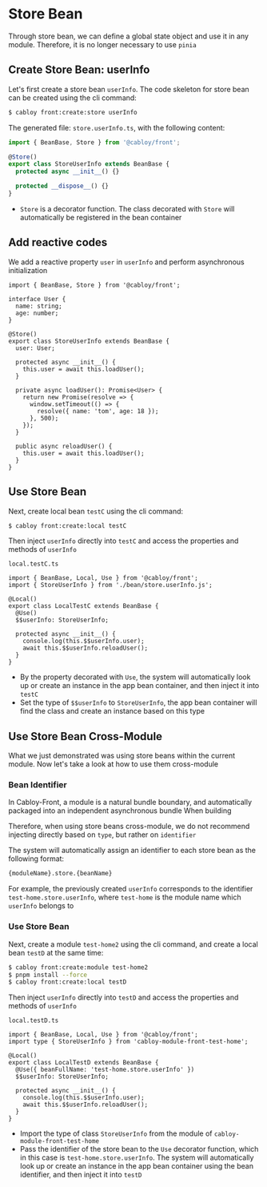 # Store Bean

Through store bean, we can define a global state object and use it in any module. Therefore, it is no longer necessary to use `pinia`

## Create Store Bean: userInfo

Let's first create a store bean `userInfo`. The code skeleton for store bean can be created using the cli command:

```bash
$ cabloy front:create:store userInfo
```

The generated file: `store.userInfo.ts`, with the following content:

```typescript
import { BeanBase, Store } from '@cabloy/front';

@Store()
export class StoreUserInfo extends BeanBase {
  protected async __init__() {}

  protected __dispose__() {}
}
```

- `Store` is a decorator function. The class decorated with `Store` will automatically be registered in the bean container

## Add reactive codes

We add a reactive property `user` in `userInfo` and perform asynchronous initialization

```typescript{3-6,10-26}
import { BeanBase, Store } from '@cabloy/front';

interface User {
  name: string;
  age: number;
}

@Store()
export class StoreUserInfo extends BeanBase {
  user: User;

  protected async __init__() {
    this.user = await this.loadUser();
  }

  private async loadUser(): Promise<User> {
    return new Promise(resolve => {
      window.setTimeout(() => {
        resolve({ name: 'tom', age: 18 });
      }, 500);
    });
  }

  public async reloadUser() {
    this.user = await this.loadUser();
  }
}
```

## Use Store Bean

Next, create local bean `testC` using the cli command:

```bash
$ cabloy front:create:local testC
```

Then inject `userInfo` directly into `testC` and access the properties and methods of `userInfo`

`local.testC.ts`

```typescript{6-12}
import { BeanBase, Local, Use } from '@cabloy/front';
import { StoreUserInfo } from './bean/store.userInfo.js';

@Local()
export class LocalTestC extends BeanBase {
  @Use()
  $$userInfo: StoreUserInfo;

  protected async __init__() {
    console.log(this.$$userInfo.user);
    await this.$$userInfo.reloadUser();
  }
}
```

- By the property decorated with `Use`, the system will automatically look up or create an instance in the app bean container, and then inject it into `testC`
- Set the type of `$$userInfo` to `StoreUserInfo`, the app bean container will find the class and create an instance based on this type

## Use Store Bean Cross-Module

What we just demonstrated was using store beans within the current module. Now let's take a look at how to use them cross-module

### Bean Identifier

In Cabloy-Front, a module is a natural bundle boundary, and automatically packaged into an independent asynchronous bundle When building

Therefore, when using store beans cross-module, we do not recommend injecting directly based on `type`, but rather on `identifier`

The system will automatically assign an identifier to each store bean as the following format:

```bash
{moduleName}.store.{beanName}
```

For example, the previously created `userInfo` corresponds to the identifier `test-home.store.userInfo`, where `test-home` is the module name which `userInfo` belongs to

### Use Store Bean

Next, create a module `test-home2` using the cli command, and create a local bean `testD` at the same time:

```bash
$ cabloy front:create:module test-home2
$ pnpm install --force
$ cabloy front:create:local testD
```

Then inject `userInfo` directly into `testD` and access the properties and methods of `userInfo`

`local.testD.ts`

```typescript{2,6-7}
import { BeanBase, Local, Use } from '@cabloy/front';
import type { StoreUserInfo } from 'cabloy-module-front-test-home';

@Local()
export class LocalTestD extends BeanBase {
  @Use({ beanFullName: 'test-home.store.userInfo' })
  $$userInfo: StoreUserInfo;

  protected async __init__() {
    console.log(this.$$userInfo.user);
    await this.$$userInfo.reloadUser();
  }
}
```

- Import the type of class `StoreUserInfo` from the module of `cabloy-module-front-test-home`
- Pass the identifier of the store bean to the `Use` decorator function, which in this case is `test-home.store.userInfo`. The system will automatically look up or create an instance in the app bean container using the bean identifier, and then inject it into `testD`
